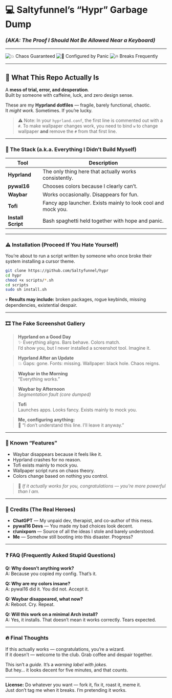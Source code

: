 # 💻 Saltyfunnel’s “Hypr” Garbage Dump  
### *(AKA: The Proof I Should Not Be Allowed Near a Keyboard)*  

---

![💥 Chaos Guaranteed](https://img.shields.io/badge/Chaos-Guaranteed-red?style=for-the-badge) ![🧠 Configured by Panic](https://img.shields.io/badge/Config-Panic-yellow?style=for-the-badge) ![🔥 Breaks Frequently](https://img.shields.io/badge/Breaks-Frequently-orange?style=for-the-badge)

---

## 🧠 What This Repo Actually Is

A **mess of trial, error, and desperation**.  
Built by someone with caffeine, luck, and zero design sense.  

These are my **Hyprland dotfiles** — fragile, barely functional, chaotic.  
It *might work*. Sometimes. If you’re lucky.

> ⚠️ Note: In your `hyprland.conf`, the first line is commented out with a `#`. To make wallpaper changes work, you need to bind `w` to change wallpaper **and** remove the `#` from that first line.

---

### 🧩 The Stack (a.k.a. Everything I Didn’t Build Myself)

| Tool | Description |
|------|--------------|
| **Hyprland** | The only thing here that actually works consistently. |
| **pywal16** | Chooses colors because I clearly can’t. |
| **Waybar** | Works occasionally. Disappears for fun. |
| **Tofi** | Fancy app launcher. Exists mainly to look cool and mock you. |
| **Install Script** | Bash spaghetti held together with hope and panic. |

---

### ⚠️ Installation (Proceed If You Hate Yourself)

You’re about to run a script written by someone who once broke their system installing a cursor theme.  

```bash
git clone https://github.com/Saltyfunnel/hypr
cd hypr
chmod +x scripts/*.sh
cd scripts
sudo sh install.sh
```

💀 **Results may include:** broken packages, rogue keybinds, missing dependencies, existential despair.  

---

### 🎞️ The Fake Screenshot Gallery

> **Hyprland on a Good Day**  
> ✨ Everything aligns. Bars behave. Colors match.  
> I’d show you, but I never installed a screenshot tool. Imagine it.

> **Hyprland After an Update**  
> 💥 Gaps: gone. Fonts: missing. Wallpaper: black hole. Chaos reigns.

> **Waybar in the Morning**  
> “Everything works.”

> **Waybar by Afternoon**  
> *Segmentation fault (core dumped)*

> **Tofi**  
> Launches apps. Looks fancy. Exists mainly to mock you.

> **Me, configuring anything:**  
> 🧍 “I don’t understand this line. I’ll leave it anyway.”

---

### 💩 Known “Features”  

- Waybar disappears because it feels like it.  
- Hyprland crashes for no reason.  
- Tofi exists mainly to mock you.  
- Wallpaper script runs on chaos theory.  
- Colors change based on nothing you control.

> 🧘 *If it actually works for you, congratulations — you’re more powerful than I am.*

---

### 🙌 Credits (The Real Heroes)

- **ChatGPT** — My unpaid dev, therapist, and co-author of this mess.  
- **pywal16 Devs** — You made my bad choices look decent.  
- **r/unixporn** — Source of all the ideas I stole and barely understood.  
- **Me** — Somehow still booting into this disaster. Progress?

---

### ❓ FAQ (Frequently Asked Stupid Questions)

**Q: Why doesn’t anything work?**  
A: Because you copied my config. That’s it.

**Q: Why are my colors insane?**  
A: pywal16 did it. You did not. Accept it.

**Q: Waybar disappeared, what now?**  
A: Reboot. Cry. Repeat.

**Q: Will this work on a minimal Arch install?**  
A: Yes, it installs. That doesn’t mean it works correctly. Tears expected.

---

### 🔥 Final Thoughts

If this actually works — congratulations, you’re a wizard.  
If it doesn’t — welcome to the club. Grab coffee and despair together.

This isn’t a *guide.* It’s a *warning label with jokes.*  
But hey… it looks decent for five minutes, and that counts.

---

**License:** Do whatever you want — fork it, fix it, roast it, meme it.  
Just don’t tag me when it breaks. I’m pretending it works.
